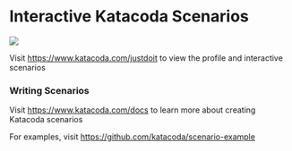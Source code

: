 # Interactive Katacoda Scenarios

[![](http://shields.katacoda.com/katacoda/justdoit/count.svg)](https://www.katacoda.com/justdoit "Get your profile on Katacoda.com")

Visit https://www.katacoda.com/justdoit to view the profile and interactive scenarios

### Writing Scenarios
Visit https://www.katacoda.com/docs to learn more about creating Katacoda scenarios

For examples, visit https://github.com/katacoda/scenario-example

